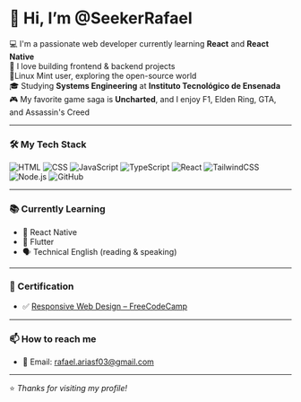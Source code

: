 # 👋 Hi, I’m @SeekerRafael

💻 I'm a passionate web developer currently learning **React** and **React Native**  
🚀 I love building frontend & backend projects  
🐧Linux Mint user, exploring the open-source world  
🎓 Studying **Systems Engineering** at **Instituto Tecnológico de Ensenada**  
🎮 My favorite game saga is **Uncharted**, and I enjoy F1, Elden Ring, GTA, and Assassin's Creed

---

### 🛠️ My Tech Stack

![HTML](https://img.shields.io/badge/HTML5-E34F26?style=flat-square&logo=html5&logoColor=white)
![CSS](https://img.shields.io/badge/CSS3-1572B6?style=flat-square&logo=css3&logoColor=white)
![JavaScript](https://img.shields.io/badge/JavaScript-F7DF1E?style=flat-square&logo=javascript&logoColor=black)
![TypeScript](https://img.shields.io/badge/TypeScript-3178C6?style=flat-square&logo=typescript&logoColor=white)
![React](https://img.shields.io/badge/React-20232A?style=flat-square&logo=react&logoColor=61DAFB)
![TailwindCSS](https://img.shields.io/badge/TailwindCSS-38B2AC?style=flat-square&logo=tailwind-css&logoColor=white)
![Node.js](https://img.shields.io/badge/Node.js-339933?style=flat-square&logo=node.js&logoColor=white)
![GitHub](https://img.shields.io/badge/GitHub-181717?style=flat-square&logo=github&logoColor=white)

---

### 📚 Currently Learning

- 📱 React Native  
- 💙 Flutter  
- 🗣 Technical English (reading & speaking)

---

### 🏅 Certification

- ✅ [Responsive Web Design – FreeCodeCamp](https://www.freecodecamp.org/certification/SeekerRafael/responsive-web-design)

---

### 📫 How to reach me

- 📧 Email: rafael.ariasf03@gmail.com 

---

⭐️ *Thanks for visiting my profile!*

